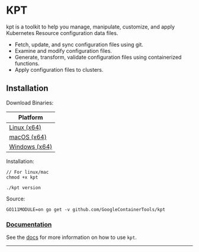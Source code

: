 # KPT

kpt is a toolkit to help you manage, manipulate, customize, and apply Kubernetes Resource configuration data files.

- Fetch, update, and sync configuration files using git.
- Examine and modify configuration files.
- Generate, transform, validate configuration files using containerized functions.
- Apply configuration files to clusters.

## Installation

Download Binaries:

| Platform                 
| ------------------------ 
| [Linux (x64)][linux]     
| [macOS (x64)][darwin]    
| [Windows (x64)][windows] 

Installation:

    // For linux/mac
    chmod +x kpt

    ./kpt version

Source:

    GO111MODULE=on go get -v github.com/GoogleContainerTools/kpt


### [Documentation](googlecontainertools.github.io/kpt)

See the [docs](docs/README.md) for more information on how to use `kpt`.

---

[linux]: https://storage.googleapis.com/kpt-dev/latest/linux_amd64/kpt
[darwin]: https://storage.googleapis.com/kpt-dev/latest/darwin_amd64/kpt
[windows]: https://storage.googleapis.com/kpt-dev/latest/windows_amd64/kpt.exe
